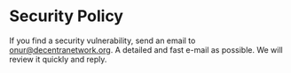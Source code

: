 # Security Policy

If you find a security vulnerability, send an email to onur@decentranetwork.org. 
A detailed and fast e-mail as possible. We will review it quickly and reply.
